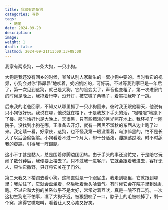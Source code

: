 ```yaml
---
title: 我家有两条狗
categories: 写作
tags:
  - 随笔
date: 2024-09-20
description: 
image: 
weight: 1
draft: false
lastmod: 2024-09-21T11:00:33+08:00
---
```

我家有两条狗，一条大狗，一只小狗。

大狗是我还没有回乡的时候，爷爷从别人家新生的一窝小狗中要的。当时看它的视频，小狗会对你“昴昴昴”地吠着，奶凶奶凶的，可好玩。不过等我到家已是一年后了，第一次见到这狗，就已是大狗。它的脸变尖了，声音也变粗了，第一次进家门的时候是晚上，我拖着行李，没开灯，被它嗷了两嗓子，着实把我吓了一跳。

后来我的老爸回家，不知又从哪里抓了一只小狗回来。彼时我正跟他聊天，他说有只小狗很好玩。我说在哪，他说就在楼下。于是我放下手头的活，“噔噔噔”地跑下了楼。那时恰好也是大晚上，天很黑，只有些黯淡的月光照在地上。我环视了一圈院子，没找到小狗在哪，正准备去开灯，就有一团黑不溜秋的东西从边上跑了过来。我定睛一看，好家伙，这狗，也不怪我第一眼没看着，乌漆嘛黑的，怕不是长大了以后会偷袈裟。小狗看着不过一个月大，却十分活泼，蹦蹦跶跶地，时不时舔我的脚踝，引得我一阵踢腿。

这小不丁甚是黏人，总是围着你脚边团团转。由于手头的事还没忙完，于是陪它玩闹了数分钟后，我便要上楼去了。只不过我一进客厅，它就会跟着我进去，客厅无人，只怕它撒野，只好将它关在了门外。

第二天我又下楼跑去看小狗。这简直就是一个跟屁虫，我走到哪里，它就跟到哪里；我站住了，它就会盘坐着，然后吐着舌头哈着气。有时候它会在院子里到处乱跑。不过它和大狗的关系似乎不是太好，常常对着互吠，真是一院不容二狗。一次这初生狗崽不怕事，凑了大狗子近，被狠狠咬了一口，脖子上的毛被咬掉了，剩一个窝，痛得它嗷嗷叫，看着让人又心疼又好笑。




